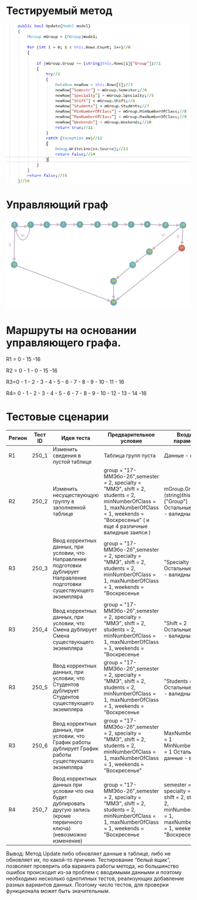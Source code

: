 # Тестируемый метод
![alt text](codeForReport.png "Тестируемый метод")
# Управляющий граф
![alt text](GRAPH.PNG "Управляющий граф")
# Маршруты на основании управляющего графа.

R1 = 0 - 15 -16 

R2 = 0 - 1 - 0 - 15 -16 

R3=0 - 1 - 2 - 3 - 4 - 5 - 6 - 7 - 8 - 9 - 10 - 11 - 16

R4= 0 - 1 - 2 - 3 - 4 - 5 - 6 - 7 - 8 - 9 - 10 - 12 - 13 - 14 -16


# Тестовые сценарии
|Регион|	Тест ID|Идея теста	|Предварительное условие|Входные параметры|Ожидаемый результат|
| --- | --- | --- | --- | --- | --- |
|R1|250_1|Изменить сведения в пустой таблице |Таблица групп пуста |Данные - валидны|true|
|R2|250_2|Изменить несуществующую группу в заполненной таблице |group = "17-ММЭбо-2б",semester = 2, specialty = "ММЭ", shift = 2, students = 2, minNumberOfClass = 1, maxNumberOfClass = 1, weekends = "Воскресенье" ( и еще 4 различные валидные заипси )| mGroup.Group != (string)this.Rows[i]["Group"] Остальные данные - валидны |false|
|R3|250_3|Ввод корректных данных, при условии, что Направление подготовки дублирует Направление подготовки существующего экземпляра|group = "17-ММЭбо-2б",semester = 2, specialty = "ММЭ", shift = 2, students = 2, minNumberOfClass = 1, maxNumberOfClass = 1, weekends = "Воскресенье|"Specialty = "ММЭ"  Остальные данные - валидны|true|
|R3|250_4|Ввод корректных данных, при условии, что Смена дублирует Смена существующего экземпляра|group = "17-ММЭбо-2б",semester = 2, specialty = "ММЭ", shift = 2, students = 2, minNumberOfClass = 1, maxNumberOfClass = 1, weekends = "Воскресенье|"Shift = 2  Остальные данные - валидны|true|
|R3|250_5|Ввод корректных данных, при условии, что Студентов дублирует Студентов существующего экземпляра|group = "17-ММЭбо-2б",semester = 2, specialty = "ММЭ", shift = 2, students = 2, minNumberOfClass = 1, maxNumberOfClass = 1, weekends = "Воскресенье|"Students = 2  Остальные данные - валидны|true|
|R3|250_6|Ввод корректных данных, при условии, что График работы дублирует График работы существующего экземпляра|group = "17-ММЭбо-2б",semester = 2, specialty = "ММЭ", shift = 2, students = 2, minNumberOfClass = 1, maxNumberOfClass = 1, weekends = "Воскресенье"|MaxNumberOfClass = 1  MinNumberOfClass = 1  Остальные данные - валидны|true|
|R4|250_7|Ввод корректных данных при условии что она будет дублировать другую запись (кроме первичного ключа) (невозможно изменение)|group = "17-ММЭбо-2б",semester = 2, specialty = "ММЭ", shift = 2, students = 2, minNumberOfClass = 1, maxNumberOfClass = 1, weekends = "Воскресенье|semester = 2, specialty = "ММЭ", shift = 2, students = 2, minNumberOfClass = 1, maxNumberOfClass = 1, weekends = "Воскресенье|false|


Вывод: Метод Update либо обновляет данные в таблице, либо не обновляет их, по какой-то причине. Тестирование “белый ящик”, позволяет проверить оба варианта работы метода, но большинство ошибок происходит из-за проблем с вводимыми данными и поэтому необходимо несколько однотипных тестов, реализующих добавление разных вариантов данных. Поэтому число тестов, для проверки функционала может быть значительным.
